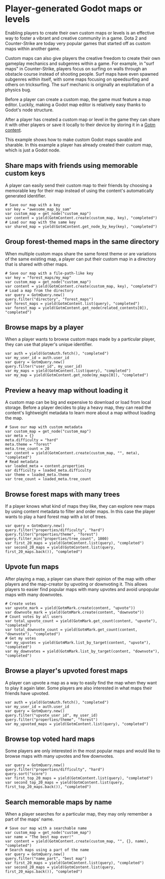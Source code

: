 <!--
MIT License

Copyright (c) 2020-2022 Macaroni Studios AB

Permission is hereby granted, free of charge, to any person obtaining a copy
of this software and associated documentation files (the "Software"), to deal
in the Software without restriction, including without limitation the rights
to use, copy, modify, merge, publish, distribute, sublicense, and/or sell
copies of the Software, and to permit persons to whom the Software is
furnished to do so, subject to the following conditions:

The above copyright notice and this permission notice shall be included in all
copies or substantial portions of the Software.

THE SOFTWARE IS PROVIDED "AS IS", WITHOUT WARRANTY OF ANY KIND, EXPRESS OR
IMPLIED, INCLUDING BUT NOT LIMITED TO THE WARRANTIES OF MERCHANTABILITY,
FITNESS FOR A PARTICULAR PURPOSE AND NONINFRINGEMENT. IN NO EVENT SHALL THE
AUTHORS OR COPYRIGHT HOLDERS BE LIABLE FOR ANY CLAIM, DAMAGES OR OTHER
LIABILITY, WHETHER IN AN ACTION OF CONTRACT, TORT OR OTHERWISE, ARISING FROM,
OUT OF OR IN CONNECTION WITH THE SOFTWARE OR THE USE OR OTHER DEALINGS IN THE
SOFTWARE.
-->

# Player-generated Godot maps or levels

Enabling players to create their own custom maps or levels is an effective way to foster a vibrant and creative community in a game. Dota 2 and Counter-Strike are today very popular games that started off as custom maps within another game.

Custom maps can also give players the creative freedom to create their own gameplay mechanics and subgenres within a game. For example, in "surf maps" in Counter-Strike, players focus on surfing on walls through an obstacle course instead of shooting people. Surf maps have even spawned subgenres within itself, with some maps focusing on speedsurfing and others on tricksurfing. The surf mechanic is originally an exploitation of a physics bug.

Before a player can create a custom map, the game must feature a map editor. Luckily, making a Godot map editor is relatively easy thanks to Godot's node structure.

After a player has created a custom map or level in the game they can share it with other players or save it locally to their device by storing it in a [Gotm content](../content.md).

This example shows how to make custom Godot maps savable and sharable. In this example a player has already created their custom map, which is just a Godot node.

<include subject="map">

[](/src/docs/content/utility/share-subject-with-other-players.md)
[](/src/docs/content/utility/save-subject-locally.md)
[](/src/docs/content/utility/load-subject.md)

<include container="favorites" scenario="If a player has a list of favorite custom maps, or maps that they want to play later">

[](/src/docs/content/utility/add-subject-to-container.md)

</include>

</include>

## Share maps with friends using memorable custom keys

A player can easily send their custom map to their friends by choosing a memorable key for their map instead of using the content's automatically generated identifier.

```gdscript
# Save our map with a key
var key = "awesome_map_by_sam"
var custom_map = get_node("custom_map")
var content = yield(GotmContent.create(custom_map, key), "completed")
# Load our map with the same key
var shared_map = yield(GotmContent.get_node_by_key(key), "completed")
```

## Group forest-themed maps in the same directory

When multiple custom maps share the same forest theme or are variations of the same existing map, a player can put their custom map in a directory that is shared with other maps.

```gdscript
# Save our map with a file-path-like key
var key = "forest_maps/my_map"
var custom_map = get_node("custom_map")
var content = yield(GotmContent.create(custom_map, key), "completed")
# Load a map from the directory
var query = GotmQuery.new()
query.filter("directory", "forest_maps")
var forest_maps = yield(GotmContent.list(query), "completed")
var forest_map = yield(GotmContent.get_node(related_contents[0]), "completed")
```

## Browse maps by a player

When a player wants to browse custom maps made by a particular player, they can use that player's unique identifier.

```gdscript
var auth = yield(GotmAuth.fetch(), "completed")
var my_user_id = auth.user_id
var query = GotmQuery.new()
query.filter("user_id", my_user_id)
var my_maps = yield(GotmContent.list(query), "completed")
var my_map = yield(GotmContent.get_node(my_maps[0]), "completed")
```

## Preview a heavy map without loading it

A custom map can be big and expensive to download or load from local storage. Before a player decides to play a heavy map, they can read the content's lightweight metadata to learn more about a map without loading the map.

```gdscript
# Save our map with custom metadata
var custom_map = get_node("custom_map")
var meta = {}
meta.difficulty = "hard"
meta.theme = "forest"
meta.tree_count = 20
var content = yield(GotmContent.create(custom_map, "", meta), "completed")
# Read metadata
var loaded_meta = content.properties
var difficulty = loaded_meta.difficulty
var theme = loaded_meta.theme
var tree_count = loaded_meta.tree_count
```

## Browse forest maps with many trees

If a player knows what kind of maps they like, they can explore new maps by using content metadata to filter and order maps. In this case the player wants to play a hard forest map with a lot of trees.

```gdscript
var query = GotmQuery.new()
query.filter("properties/difficulty", "hard")
query.filter("properties/theme", "forest")
query.filter_min("properties/tree_count", 1000)
var first_20_maps = yield(GotmContent.list(query), "completed")
var second_20_maps = yield(GotmContent.list(query, first_20_maps.back()), "completed")
```

## Upvote fun maps

After playing a map, a player can share their opinion of the map with other players and the map-creator by upvoting or downvoting it. This allows players to easier find popular maps with many upvotes and avoid unpopular maps with many downvotes.

```gdscript
# Create votes
var upvote_mark = yield(GotmMark.create(content, "upvote"))
var downvote_mark = yield(GotmMark.create(content, "downvote"))
# Count votes by all users
var total_upvote_count = yield(GotmMark.get_count(content, "upvote"), "completed")
var total_downvote_count = yield(GotmMark.get_count(content, "downvote"), "completed")
# Get my votes
var my_upvotes = yield(GotmMark.list_by_target(content, "upvote"), "completed")
var my_downvotes = yield(GotmMark.list_by_target(content, "downvote"), "completed")
```

## Browse a player's upvoted forest maps

A player can upvote a map as a way to easily find the map when they want to play it again later. Some players are also interested in what maps their friends have upvoted.

```gdscript
var auth = yield(GotmAuth.fetch(), "completed")
var my_user_id = auth.user_id
var query = GotmQuery.new()
query.filter("upvote_user_id", my_user_id)
query.filter("properties/theme", "forest")
var my_upvoted_maps = yield(GotmContent.list(query), "completed")
```

## Browse top voted hard maps

Some players are only interested in the most popular maps and would like to browse maps with many upvotes and few downvotes.

```gdscript
var query = GotmQuery.new()
query.filter("properties/difficulty", "hard")
query.sort("score")
var first_top_20_maps = yield(GotmContent.list(query), "completed")
var second_top_20_maps = yield(GotmContent.list(query, first_top_20_maps.back()), "completed")
```

## Search memorable maps by name

When a player searches for a particular map, they may only remember a part of the maps' name.

```gdscript
# Save our map with a searchable name
var custom_map = get_node("custom_map")
var name = "The best map ever!"
var content = yield(GotmContent.create(custom_map, "", {}, name), "completed")
# Search maps using a part of the name
var query = GotmQuery.new()
query.filter("name_part", "best map")
var first_20_maps = yield(GotmContent.list(query), "completed")
var second_20_maps = yield(GotmContent.list(query, first_20_maps.back()), "completed")
```
